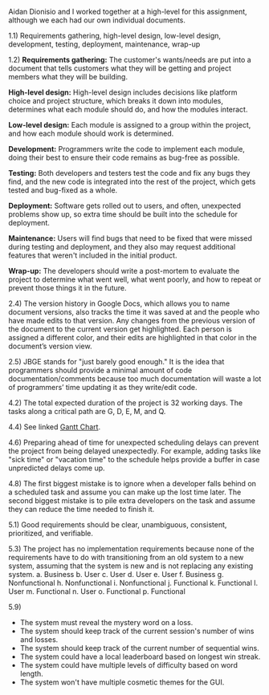 Aidan Dionisio and I worked together at a high-level for this assignment, although we each had our own individual documents.

1.1) Requirements gathering, high-level design, low-level design, development, testing, deployment, maintenance, wrap-up

1.2) **Requirements gathering:** The customer's wants/needs are put into a document that tells customers what they will be getting and project members what they will be building.

**High-level design:** High-level design includes decisions like platform choice and project structure, which breaks it down into modules, determines what each module should do, and how the modules interact.

**Low-level design:** Each module is assigned to a group within the project, and how each module should work is determined.

**Development:** Programmers write the code to implement each module, doing their best to ensure their code remains as bug-free as possible.

**Testing:** Both developers and testers test the code and fix any bugs they find, and the new code is integrated into the rest of the project, which gets tested and bug-fixed as a whole.

**Deployment:** Software gets rolled out to users, and often, unexpected problems show up, so extra time should be built into the schedule for deployment.

**Maintenance:** Users will find bugs that need to be fixed that were missed during testing and deployment, and they also may request additional features that weren't included in the initial product.

**Wrap-up:** The developers should write a post-mortem to evaluate the project to determine what went well, what went poorly, and how to repeat or prevent those things it in the future.

2.4) The version history in Google Docs, which allows you to name document versions, also tracks the time it was saved at and the people who have made edits to that version. Any changes from the previous version of the document to the current version get highlighted. Each person is assigned a different color, and their edits are highlighted in that color in the document’s version view.

2.5) JBGE stands for "just barely good enough." It is the idea that programmers should provide a minimal amount of code documentation/comments because too much documentation will waste a lot of programmers’ time updating it as they write/edit code.

4.2) The total expected duration of the project is 32 working days. The tasks along a critical path are G, D, E, M, and Q.

4.4) See linked [Gantt Chart](./homework1GanttChart.pdf).

4.6) Preparing ahead of time for unexpected scheduling delays can prevent the project from being delayed unexpectedly. For example, adding tasks like "sick time" or "vacation time" to the schedule helps provide a buffer in case unpredicted delays come up.

4.8) The first biggest mistake is to ignore when a developer falls behind on a scheduled task and assume you can make up the lost time later. The second biggest mistake is to pile extra developers on the task and assume they can reduce the time needed to finish it.

5.1) Good requirements should be clear, unambiguous, consistent, prioritized, and verifiable.

5.3) The project has no implementation requirements because none of the requirements have to do with transitioning from an old system to a new system, assuming that the system is new and is not replacing any existing system.
a.  Business
b.  User
c.  User
d.  User
e.  User
f.  Business
g.  Nonfunctional
h.  Nonfunctional
i.  Nonfunctional
j.  Functional
k.  Functional
l.  User
m.  Functional
n.  User
o.  Functional
p.  Functional

5.9) 
- The system must reveal the mystery word on a loss.
- The system should keep track of the current session's number of wins and losses.
- The system should keep track of the current number of sequential wins.
- The system could have a local leaderboard based on longest win streak.
- The system could have multiple levels of difficulty based on word length.
- The system won't have multiple cosmetic themes for the GUI.